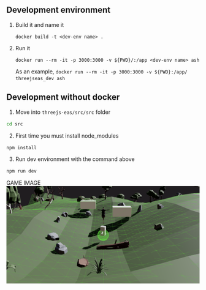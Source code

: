## Development environment
1. Build it and name it 
    ```
    docker build -t <dev-env name> .
    ```

2. Run it 
    ```
    docker run --rm -it -p 3000:3000 -v ${PWD}/:/app <dev-env name> ash
    ```

    As an example, `docker run --rm -it -p 3000:3000 -v ${PWD}:/app/ threejseas_dev ash`


## Development without docker

1. Move into `threejs-eas/src/src` folder
```sh
cd src
```

2. First time you must install node_modules
```sh
npm install
```

3. Run dev environment with the command above
```sh
npm run dev
```


GAME IMAGE
![game-image](./docs/game1.png)
